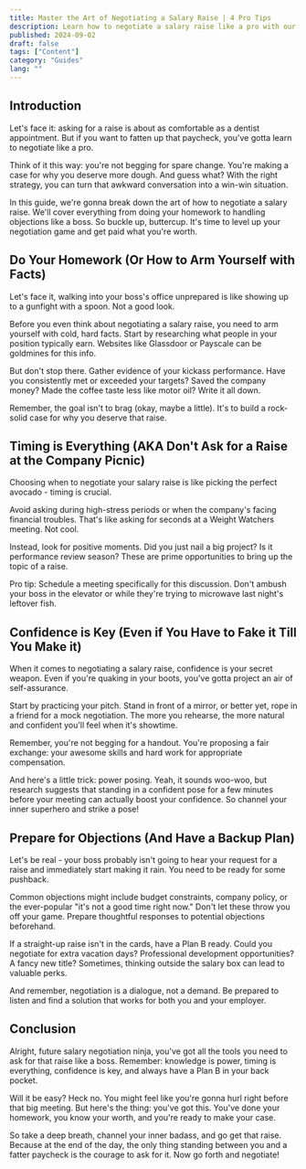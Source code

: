 ```yaml
---
title: Master the Art of Negotiating a Salary Raise | 4 Pro Tips
description: Learn how to negotiate a salary raise like a pro with our expert guide. Discover 4 key strategies to boost your confidence and secure that well-deserved raise.
published: 2024-09-02
draft: false
tags: ["Content"]
category: "Guides"
lang: ""
---
```



## Introduction

Let's face it: asking for a raise is about as comfortable as a dentist appointment. But if you want to fatten up that paycheck, you've gotta learn to negotiate like a pro.

Think of it this way: you're not begging for spare change. You're making a case for why you deserve more dough. And guess what? With the right strategy, you can turn that awkward conversation into a win-win situation.

In this guide, we're gonna break down the art of how to negotiate a salary raise. We'll cover everything from doing your homework to handling objections like a boss. So buckle up, buttercup. It's time to level up your negotiation game and get paid what you're worth.


## Do Your Homework (Or How to Arm Yourself with Facts)

Let's face it, walking into your boss's office unprepared is like showing up to a gunfight with a spoon. Not a good look.

Before you even think about negotiating a salary raise, you need to arm yourself with cold, hard facts. Start by researching what people in your position typically earn. Websites like Glassdoor or Payscale can be goldmines for this info.

But don't stop there. Gather evidence of your kickass performance. Have you consistently met or exceeded your targets? Saved the company money? Made the coffee taste less like motor oil? Write it all down.

Remember, the goal isn't to brag (okay, maybe a little). It's to build a rock-solid case for why you deserve that raise.

## Timing is Everything (AKA Don't Ask for a Raise at the Company Picnic)

Choosing when to negotiate your salary raise is like picking the perfect avocado - timing is crucial.

Avoid asking during high-stress periods or when the company's facing financial troubles. That's like asking for seconds at a Weight Watchers meeting. Not cool.

Instead, look for positive moments. Did you just nail a big project? Is it performance review season? These are prime opportunities to bring up the topic of a raise.

Pro tip: Schedule a meeting specifically for this discussion. Don't ambush your boss in the elevator or while they're trying to microwave last night's leftover fish.

## Confidence is Key (Even if You Have to Fake it Till You Make it)

When it comes to negotiating a salary raise, confidence is your secret weapon. Even if you're quaking in your boots, you've gotta project an air of self-assurance.

Start by practicing your pitch. Stand in front of a mirror, or better yet, rope in a friend for a mock negotiation. The more you rehearse, the more natural and confident you'll feel when it's showtime.

Remember, you're not begging for a handout. You're proposing a fair exchange: your awesome skills and hard work for appropriate compensation.

And here's a little trick: power posing. Yeah, it sounds woo-woo, but research suggests that standing in a confident pose for a few minutes before your meeting can actually boost your confidence. So channel your inner superhero and strike a pose!

## Prepare for Objections (And Have a Backup Plan)

Let's be real - your boss probably isn't going to hear your request for a raise and immediately start making it rain. You need to be ready for some pushback.

Common objections might include budget constraints, company policy, or the ever-popular "it's not a good time right now." Don't let these throw you off your game. Prepare thoughtful responses to potential objections beforehand.

If a straight-up raise isn't in the cards, have a Plan B ready. Could you negotiate for extra vacation days? Professional development opportunities? A fancy new title? Sometimes, thinking outside the salary box can lead to valuable perks.

And remember, negotiation is a dialogue, not a demand. Be prepared to listen and find a solution that works for both you and your employer.

## Conclusion

Alright, future salary negotiation ninja, you've got all the tools you need to ask for that raise like a boss. Remember: knowledge is power, timing is everything, confidence is key, and always have a Plan B in your back pocket.

Will it be easy? Heck no. You might feel like you're gonna hurl right before that big meeting. But here's the thing: you've got this. You've done your homework, you know your worth, and you're ready to make your case.

So take a deep breath, channel your inner badass, and go get that raise. Because at the end of the day, the only thing standing between you and a fatter paycheck is the courage to ask for it. Now go forth and negotiate!
